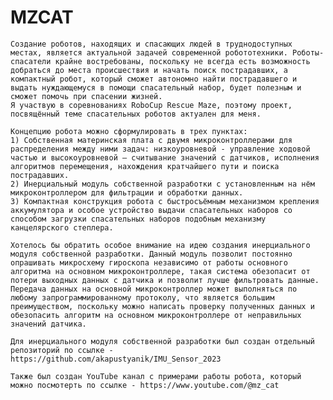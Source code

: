 # MZCAT
    Создание роботов, находящих и спасающих людей в труднодоступных местах, является актуальной задачей современной робототехники. Роботы-спасатели крайне востребованы, поскольку не всегда есть возможность добраться до места происшествия и начать поиск пострадавших, а компактный робот, который сможет автономно найти пострадавшего и выдать нуждающемуся в помощи спасательный набор, будет полезным и сможет помочь при спасении жизней.
    Я участвую в соревнованиях RoboСup Rescue Maze, поэтому проект, посвящённый теме спасательных роботов актуален для меня.
    
    Концепцию робота можно сформулировать в трех пунктах:
    1) Собственная материнская плата с двумя микроконтроллерами для распределения между ними задач: низкоуровневой - управление ходовой частью и высокоуровневой – считывание значений с датчиков, исполнения алгоритмов перемещения, нахождения кратчайшего пути и поиска пострадавших.
    2) Инерциальный модуль собственной разработки с установленным на нём микроконтроллером для фильтрации и обработки данных.
    3) Компактная конструкция робота с быстросъёмным механизмом крепления аккумулятора и особое устройство выдачи спасательных наборов со способом загрузки спасательных наборов подобным механизму канцелярского степлера.

    Хотелось бы обратить особое внимание на идею создания инерциального модуля собственной разработки. Данный модуль позволит постоянно опрашивать микросхему гироскопа независимо от работы основного алгоритма на основном микроконтроллере, такая система обезопасит от потери выходных данных с датчика и позволит лучше фильтровать данные. Передача данных на основной микроконтроллер может выполняться по любому запрограммированному протоколу, что является большим преимуществом, поскольку можно написать проверку полученных данных и обезопасить алгоритм на основном микроконтроллере от неправильных значений датчика.
    
    Для инерциального модуля собственной разработки был создан отдельный репозиторий по ссылке - https://github.com/akapustyanik/IMU_Sensor_2023
    
    Также был создан YouTube канал с примерами работы робота, который можно посмотерть по ссылке - https://www.youtube.com/@mz_cat